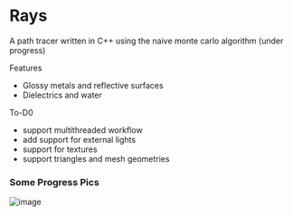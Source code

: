 # Rays

A path tracer written in C++ using the naive monte carlo algorithm (under progress)

Features
* Glossy metals and reflective surfaces
* Dielectrics and water

To-D0
* support multithreaded workflow
* add support for external lights
* support for textures
* support triangles and mesh geometries
### Some Progress Pics

![image](https://pulkitjuneja.github.io/portfolio/rays.png)
 

